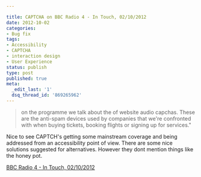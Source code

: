 ```yaml
---

title: CAPTCHA on BBC Radio 4 - In Touch, 02/10/2012
date: 2012-10-02
categories:
- Bug fix
tags:
- Accessibility
- CAPTCHA
- interaction design
- User Experience
status: publish
type: post
published: true
meta:
  _edit_last: '1'
  dsq_thread_id: '869265962'
---
```

<blockquote>
  on the programme we talk about the of website audio capchas. These are the anti-spam devices used by companies that we're confronted with when buying tickets, booking flights or signing up for services."


</blockquote>

Nice to see CAPTCH's getting some mainstream coverage and being addressed from an accessibility point of view. There are some nice solutions suggested for alternatives. However they dont mention things like the honey pot.



<a href="http://www.bbc.co.uk/programmes/b01n11x8" title="BBC Radio 4 - In Touch, 02/10/2012">BBC Radio 4 - In Touch, 02/10/2012</a>


